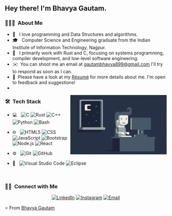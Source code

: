 <h2> Hey there! I'm Bhavya Gautam.</h2>

<h3> 👨🏻‍💻 &nbsp;About Me </h3>

- 🤔 &nbsp; I love programming and Data Structures and algorithms.
- 🎓 &nbsp; Computer Science and Engineering graduate from the Indian Institute of Information Technology, Nagpur.
- 🌱 &nbsp; I primarily work with Rust and C, focusing on systems programming, compiler development, and low-level software engineering.
- ✉️ &nbsp;You can shoot me an email at <a href="mailto:gautambhavya899@gmai.com" target="_blank" rel="nofollow">gautambhavya899@gmail.com</a> I'll try to respond as soon as I can.
- 📄 &nbsp;Please have a look at my <a href="https://drive.google.com/file/d/1ubrl65fgmpiTWVLdSYmFfagXpqZEe9QB/view?usp=sharing" rel="nofollow" target="_blank">Résumé</a> for more details about me. I'm open to feedback and suggestions!
- 
<img alt="Night Coding" src="https://raw.githubusercontent.com/AVS1508/AVS1508/master/assets/Night-Coding.gif" align="right" style="max-width: 100%; display: inline-block;" data-target="animated-image.originalImage">

<h3> 🛠 &nbsp;Tech Stack</h3>

- 💻 &nbsp;
  ![C](https://upload.wikimedia.org/wikipedia/commons/thumb/1/18/C_Programming_Language.svg/16px-C_Programming_Language.svg.png)
  ![Rust](https://img.shields.io/badge/-Java-333333?style=flat&logo=Rust&logoColor=007396)
  ![C++](https://img.shields.io/badge/-C++-333333?style=flat&logo=C++%2B%2B&logoColor=00599C)
  ![Python](https://img.shields.io/badge/-C++-333333?style=flat&logo=Python%2B%2B&logoColor=00599C)
  ![Bash](https://img.shields.io/badge/-C++-333333?style=flat&logo=Bash%2B%2B&logoColor=00599C)
  
  
- 🌐 &nbsp;
  ![HTML5](https://img.shields.io/badge/-HTML5-333333?style=flat&logo=HTML5)
  ![CSS](https://img.shields.io/badge/-CSS-333333?style=flat&logo=CSS3&logoColor=1572B6)
  ![JavaScript](https://img.shields.io/badge/-JavaScript-333333?style=flat&logo=javascript)
  ![Bootstrap](https://img.shields.io/badge/-Bootstrap-333333?style=flat&logo=bootstrap&logoColor=563D7C)
  ![Node.js](https://img.shields.io/badge/-Node.js-333333?style=flat&logo=node.js)
  ![React](https://img.shields.io/badge/-React-333333?style=flat&logo=react)
    
- ⚙️ &nbsp;
  ![Git](https://img.shields.io/badge/-Git-333333?style=flat&logo=git)
  ![GitHub](https://img.shields.io/badge/-GitHub-333333?style=flat&logo=github)
  
- 🔧 &nbsp;
  ![Visual Studio Code](https://img.shields.io/badge/-Visual%20Studio%20Code-333333?style=flat&logo=visual-studio-code&logoColor=007ACC)
  ![Eclipse](https://img.shields.io/badge/-Eclipse-333333?style=flat&logo=eclipse-ide&logoColor=2C2255)

<br/>

<h3> 🤝🏻 &nbsp;Connect with Me </h3>

<p align="center">
<a href="https://www.linkedin.com/in/bhavya-gautam-3aa138212/"><img alt="LinkedIn" src="https://img.shields.io/badge/LinkedIn-Bhavya%20Gautam-blue?style=flat-square&logo=linkedin" target="_blank" rel="nofollow"></a>
<a href="https://www.instagram.com/bhavyagautam899/"><img alt="Instagram" src="https://img.shields.io/badge/Instagram-bhavyagautam899-blue?style=flat-square&logo=instagram" target="_blank" rel="nofollow"></a>
<a href="mailto:gautambhavya899@gmail.com"><img alt="Email" src="https://img.shields.io/badge/Email-gautambhavya899@gmail.com-blue?style=flat-square&logo=gmail" target="_blank" rel="nofollow"></a>
</p>
<p dir="auto">⭐️ From <a href="https://github.com/gautam899" target="_blank" rel="nofollow">Bhavya Gautam</a></p>
